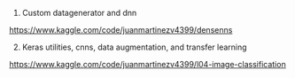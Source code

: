 1. Custom datagenerator and dnn

https://www.kaggle.com/code/juanmartinezv4399/densenns

2. Keras utilities, cnns, data augmentation, and transfer learning

https://www.kaggle.com/code/juanmartinezv4399/l04-image-classification

